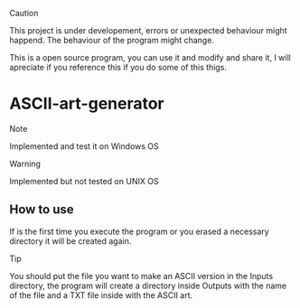> [!CAUTION]
> This project is under developement, errors or unexpected behaviour might happend.
> The behaviour of the program might change.
>  
> This is a open source program, you can use it and modify and share it, I will apreciate if you reference this if you do some of this thigs.

# ASCII-art-generator

> [!NOTE]
> Implemented and test it on Windows OS

> [!WARNING]
> Implemented but not tested on UNIX OS

## How to use
If is the first time you execute the program or you erased a necessary directory it will be created again.

> [!TIP]
> You should put the file you want to make an ASCII version in the Inputs directory, the program will create a directory inside Outputs with the name of the file and a TXT file inside with the ASCII art.